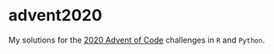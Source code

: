 
# advent2020

<!-- badges: start -->
<!-- badges: end -->


My solutions for the [2020 Advent of Code](https://adventofcode.com/) challenges in `R` and `Python`.
